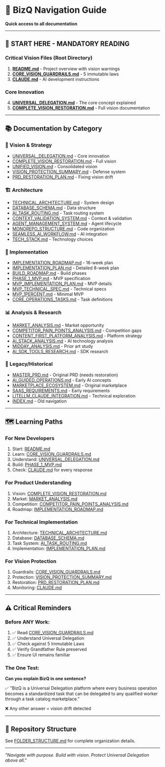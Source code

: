 # 🧭 BizQ Navigation Guide

**Quick access to all documentation**

---

## 🔴 START HERE - MANDATORY READING

### Critical Vision Files (Root Directory)
1. **[README.md](README.md)** - Project overview with vision warnings
2. **[CORE_VISION_GUARDRAILS.md](CORE_VISION_GUARDRAILS.md)** - 5 immutable laws
3. **[CLAUDE.md](CLAUDE.md)** - AI development instructions

### Core Innovation
4. **[UNIVERSAL_DELEGATION.md](docs/vision/UNIVERSAL_DELEGATION.md)** - The core concept explained
5. **[COMPLETE_VISION_RESTORATION.md](docs/vision/COMPLETE_VISION_RESTORATION.md)** - Full vision documentation

---

## 📚 Documentation by Category

### 🎯 Vision & Strategy
- [UNIVERSAL_DELEGATION.md](docs/vision/UNIVERSAL_DELEGATION.md) - Core innovation
- [COMPLETE_VISION_RESTORATION.md](docs/vision/COMPLETE_VISION_RESTORATION.md) - Full vision
- [UNIFIED_VISION.md](docs/vision/UNIFIED_VISION.md) - Consolidated vision
- [VISION_PROTECTION_SUMMARY.md](docs/vision/VISION_PROTECTION_SUMMARY.md) - Defense system
- [PRD_RESTORATION_PLAN.md](docs/vision/PRD_RESTORATION_PLAN.md) - Fixing vision drift

### 🏗️ Architecture
- [TECHNICAL_ARCHITECTURE.md](docs/architecture/TECHNICAL_ARCHITECTURE.md) - System design
- [DATABASE_SCHEMA.md](docs/architecture/DATABASE_SCHEMA.md) - Data structure
- [AI_TASK_ROUTING.md](docs/architecture/AI_TASK_ROUTING.md) - Task routing system
- [CONTEXT_VALIDATION_SYSTEM.md](docs/architecture/CONTEXT_VALIDATION_SYSTEM.md) - Context & validation
- [AGENT_MANAGEMENT_SYSTEM.md](docs/architecture/AGENT_MANAGEMENT_SYSTEM.md) - Agent lifecycle
- [MONOREPO_STRUCTURE.md](docs/architecture/MONOREPO_STRUCTURE.md) - Code organization
- [SEAMLESS_AI_WORKFLOW.md](docs/architecture/SEAMLESS_AI_WORKFLOW.md) - AI integration
- [TECH_STACK.md](docs/architecture/TECH_STACK.md) - Technology choices

### 🚀 Implementation
- [IMPLEMENTATION_ROADMAP.md](docs/implementation/IMPLEMENTATION_ROADMAP.md) - 16-week plan
- [IMPLEMENTATION_PLAN.md](docs/implementation/IMPLEMENTATION_PLAN.md) - Detailed 8-week plan
- [BUILD_ROADMAP.md](docs/implementation/BUILD_ROADMAP.md) - Build phases
- [PHASE_1_MVP.md](docs/implementation/PHASE_1_MVP.md) - MVP specification
- [MVP_IMPLEMENTATION_PLAN.md](docs/implementation/MVP_IMPLEMENTATION_PLAN.md) - MVP details
- [MVP_TECHNICAL_SPEC.md](docs/implementation/MVP_TECHNICAL_SPEC.md) - Technical specs
- [MVP_1PERCENT.md](docs/implementation/MVP_1PERCENT.md) - Minimal MVP
- [CORE_OPERATIONS_TASKS.md](docs/implementation/CORE_OPERATIONS_TASKS.md) - Task definitions

### 📊 Analysis & Research
- [MARKET_ANALYSIS.md](docs/analysis/MARKET_ANALYSIS.md) - Market opportunity
- [COMPETITOR_PAIN_POINTS_ANALYSIS.md](docs/analysis/COMPETITOR_PAIN_POINTS_ANALYSIS.md) - Competition gaps
- [CONTENT_FIRST_PLATFORM_ANALYSIS.md](docs/analysis/CONTENT_FIRST_PLATFORM_ANALYSIS.md) - Platform strategy
- [AI_STACK_ANALYSIS.md](docs/analysis/AI_STACK_ANALYSIS.md) - AI technology analysis
- [MIDDAY_ANALYSIS.md](docs/analysis/MIDDAY_ANALYSIS.md) - Prior art study
- [AI_SDK_TOOLS_RESEARCH.md](docs/analysis/AI_SDK_TOOLS_RESEARCH.md) - SDK research

### 📜 Legacy/Historical
- [MASTER_PRD.md](docs/legacy/MASTER_PRD.md) - Original PRD (needs restoration)
- [AI_GUIDED_OPERATIONS.md](docs/legacy/AI_GUIDED_OPERATIONS.md) - Early AI concepts
- [MARKETPLACE_ECOSYSTEM.md](docs/legacy/MARKETPLACE_ECOSYSTEM.md) - Original marketplace
- [SAAS_REQUIREMENTS.md](docs/legacy/SAAS_REQUIREMENTS.md) - Early requirements
- [LITELLM_CLAUDE_INTEGRATION.md](docs/legacy/LITELLM_CLAUDE_INTEGRATION.md) - Technical exploration
- [INDEX.md](docs/legacy/INDEX.md) - Old navigation

---

## 🗺️ Learning Paths

### For New Developers
1. Start: [README.md](README.md)
2. Learn: [CORE_VISION_GUARDRAILS.md](CORE_VISION_GUARDRAILS.md)
3. Understand: [UNIVERSAL_DELEGATION.md](docs/vision/UNIVERSAL_DELEGATION.md)
4. Build: [PHASE_1_MVP.md](docs/implementation/PHASE_1_MVP.md)
5. Check: [CLAUDE.md](CLAUDE.md) for every response

### For Product Understanding
1. Vision: [COMPLETE_VISION_RESTORATION.md](docs/vision/COMPLETE_VISION_RESTORATION.md)
2. Market: [MARKET_ANALYSIS.md](docs/analysis/MARKET_ANALYSIS.md)
3. Competition: [COMPETITOR_PAIN_POINTS_ANALYSIS.md](docs/analysis/COMPETITOR_PAIN_POINTS_ANALYSIS.md)
4. Roadmap: [IMPLEMENTATION_ROADMAP.md](docs/implementation/IMPLEMENTATION_ROADMAP.md)

### For Technical Implementation
1. Architecture: [TECHNICAL_ARCHITECTURE.md](docs/architecture/TECHNICAL_ARCHITECTURE.md)
2. Database: [DATABASE_SCHEMA.md](docs/architecture/DATABASE_SCHEMA.md)
3. Task System: [AI_TASK_ROUTING.md](docs/architecture/AI_TASK_ROUTING.md)
4. Implementation: [IMPLEMENTATION_PLAN.md](docs/implementation/IMPLEMENTATION_PLAN.md)

### For Vision Protection
1. Guardrails: [CORE_VISION_GUARDRAILS.md](CORE_VISION_GUARDRAILS.md)
2. Protection: [VISION_PROTECTION_SUMMARY.md](docs/vision/VISION_PROTECTION_SUMMARY.md)
3. Restoration: [PRD_RESTORATION_PLAN.md](docs/vision/PRD_RESTORATION_PLAN.md)
4. Monitoring: [CLAUDE.md](CLAUDE.md)

---

## ⚠️ Critical Reminders

### Before ANY Work:
1. ✅ Read [CORE_VISION_GUARDRAILS.md](CORE_VISION_GUARDRAILS.md)
2. ✅ Understand Universal Delegation
3. ✅ Check against 5 Immutable Laws
4. ✅ Verify Grandfather Rule preserved
5. ✅ Ensure UI remains familiar

### The One Test:
**Can you explain BizQ in one sentence?**

✅ "BizQ is a Universal Delegation platform where every business operation becomes a standardized task that can be delegated to any qualified worker through a task catalog marketplace."

❌ Any other answer = vision drift detected

---

## 📁 Repository Structure

See [FOLDER_STRUCTURE.md](FOLDER_STRUCTURE.md) for complete organization details.

---

*"Navigate with purpose. Build with vision. Protect Universal Delegation above all."*
